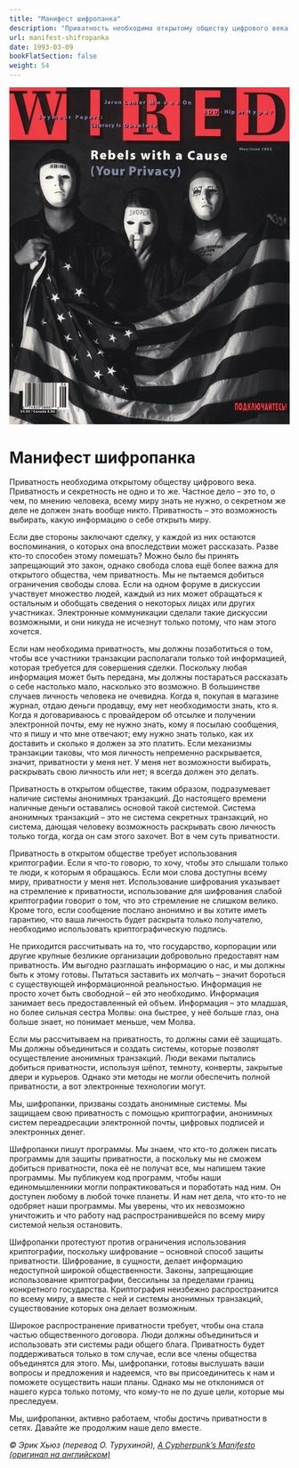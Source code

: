 ```yaml
---
title: "Манифест шифропанка"
description: "Приватность необходима открытому обществу цифрового века."
url: manifest-shifropanka
date: 1993-03-09
bookFlatSection: false
weight: 54
---
```


![cover](/img/ms-520.jpg#center)

# Манифест шифропанка

Приватность необходима открытому обществу цифрового века. Приватность и секретность не одно и то же. Частное дело – это то, о чем, по мнению человека, всему миру знать не нужно, о секретном же деле не должен знать вообще никто. Приватность – это возможность выбирать, какую информацию о себе открыть миру.

Если две стороны заключают сделку, у каждой из них остаются воспоминания, о которых она впоследствии может рассказать. Разве кто-то способен этому помешать? Можно было бы принять запрещающий это закон, однако свобода слова ещё более важна для открытого общества, чем приватность. Мы не пытаемся добиться ограничения свободы слова. Если на одном форуме в дискуссии участвует множество людей, каждый из них может обращаться к остальным и обобщать сведения о некоторых лицах или других участниках. Электронные коммуникации сделали такие дискуссии возможными, и они никуда не исчезнут только потому, что нам этого хочется.

Если нам необходима приватность, мы должны позаботиться о том, чтобы все участники транзакции располагали только той информацией, которая требуется для совершения сделки. Поскольку любая информация может быть передана, мы должны постараться рассказать о себе настолько мало, насколько это возможно. В большинстве случаев личность человека не очевидна. Когда я, покупая в магазине журнал, отдаю деньги продавцу, ему нет необходимости знать, кто я. Когда я договариваюсь с провайдером об отсылке и получении электронной почты, ему не нужно знать, кому я посылаю сообщения, что я пишу и что мне отвечают; ему нужно знать только, как их доставить и сколько я должен за это платить. Если механизмы транзакции таковы, что моя личность непременно раскрывается, значит, приватности у меня нет. У меня нет возможности выбирать, раскрывать свою личность или нет; я всегда должен это делать.

Приватность в открытом обществе, таким образом, подразумевает наличие системы анонимных транзакций. До настоящего времени наличные деньги оставались основой такой системой. Система анонимных транзакций – это не система секретных транзакций, но система, дающая человеку возможность раскрывать свою личность только тогда, когда он сам этого захочет. Вот в чем суть приватности.

Приватность в открытом обществе требует использования криптографии. Если я что-то говорю, то хочу, чтобы это слышали только те люди, к которым я обращаюсь. Если мои слова доступны всему миру, приватности у меня нет. Использование шифрования указывает на стремление к приватности, использование для шифрования слабой криптографии говорит о том, что это стремление не слишком велико. Кроме того, если сообщение послано анонимно и вы хотите иметь гарантию, что ваша личность будет раскрыта только получателю, необходимо использовать криптографическую подпись.

Не приходится рассчитывать на то, что государство, корпорации или другие крупные безликие организации добровольно предоставят нам приватность. Им выгодно разглашать информацию о нас, и мы должны быть к этому готовы. Пытаться заставить их молчать – значит бороться с существующей информационной реальностью. Информация не просто хочет быть свободной – ей это необходимо. Информация занимает весь предоставленный ей объем. Информация – это младшая, но более сильная сестра Молвы: она быстрее, у неё больше глаз, она больше знает, но понимает меньше, чем Молва.

Если мы рассчитываем на приватность, то должны сами её защищать. Мы должны объединиться и создать системы, которые позволят осуществление анонимных транзакций. Люди веками пытались добиться приватности, используя шёпот, темноту, конверты, закрытые двери и курьеров. Однако эти методы не могли обеспечить полной приватности, а вот электронные технологии могут.

Мы, шифропанки, призваны создать анонимные системы. Мы защищаем свою приватность с помощью криптографии, анонимных систем переадресации электронной почты, цифровых подписей и электронных денег.

Шифропанки пишут программы. Мы знаем, что кто-то должен писать программы для защиты приватности, а поскольку мы не сможем добиться приватности, пока её не получат все, мы напишем такие программы. Мы публикуем код программ, чтобы наши единомышленники могли попрактиковаться и поработать над ним. Он доступен любому в любой точке планеты. И нам нет дела, что кто-то не одобряет наши программы. Мы уверены, что их невозможно уничтожить и что работу над распространившейся по всему миру системой нельзя остановить.

Шифропанки протестуют против ограничения использования криптографии, поскольку шифрование – основной способ защиты приватности. Шифрование, в сущности, делает информацию недоступной широкой общественности. Законы, запрещающие использование криптографии, бессильны за пределами границ конкретного государства. Криптография неизбежно распространится по всему миру, а вместе с ней и системы анонимных транзакций, существование которых она делает возможным.

Широкое распространение приватности требует, чтобы она стала частью общественного договора. Люди должны объединиться и использовать эти системы ради общего блага. Приватность будет поддерживаться только в том случае, если все члены общества объединятся для этого. Мы, шифропанки, готовы выслушать ваши вопросы и предложения и надеемся, что вы присоединитесь к нам и поможете осуществить наши планы. Однако мы не отклонимся от нашего курса только потому, что кому-то не по душе цели, которые мы преследуем.

Мы, шифропанки, активно работаем, чтобы достичь приватности в сетях. Давайте же продолжим наше дело вместе.

_© Эрик Хьюз (перевод О. Турухиной), [A Cypherpunk’s Manifesto (оригинал на английском)](http://www.activism.net/cypherpunk/manifesto.html)_